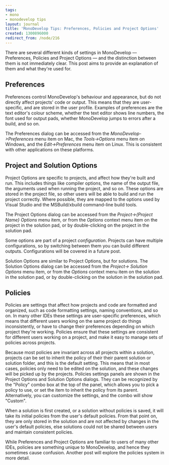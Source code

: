 ```yaml
---
tags:
- mono
- monodevelop tips
layout: journal
title: 'MonoDevelop Tips: Preferences, Policies and Project Options'
created: 1300896000
redirect_from: /node/216
---
```

There are several different kinds of settings in MonoDevelop &mdash; Preferences, Policies and Project Options &mdash; and the distinction between them is not immediately clear. This post aims to provide an explanation of them and what they're used for.<!--break-->

## Preferences 

Preferences control MonoDevelop's behaviour and appearance, but do not directly affect projects' code or output. This means that they are user-specific, and are stored in the user profile. Examples of preferences are the text editor's colour scheme, whether the text editor shows line numbers, the font used for output pads, whether MonoDevelop jumps to errors after a build, and so on.

The Preferences dialog can be accessed from the _MonoDevelop->Preferences_ menu item on Mac, the _Tools->Options_ menu item on Windows, and the _Edit->Preferences_ menu item on Linux. This is consistent with other applications on these platforms.

## Project and Solution Options

Project Options are specific to projects, and affect how they're built and run. This includes things like compiler options, the name of the output file, the arguments used when running the project, and so on. These options are stored in the project file, so other users will be able to build and run the project correctly. Where possible, they are mapped to the options used by Visual Studio and the MSBuild/xbuild command-line build tools.

The Project Options dialog can be accessed from the _Project->{Project Name} Options_ menu item, or from the _Options_ context menu item on the project in the solution pad, or by double-clicking on the project in the solution pad.

Some options are part of a project _configuration_. Projects can have multiple configurations, so by switching between them you can build different outputs. Configurations will be covered in a future post.

Solution Options are similar to Project Options, but for solutions. The Solution Options dialog can be accessed from the _Project-> Solution Options_ menu item, or from the _Options_ context menu item on the solution in the solution pad, or by double-clicking on the solution in the solution pad.

## Policies

Policies are settings that affect how projects and code are formatted and organized, such as code formatting settings, naming conventions, and so on. In many other IDEs these settings are user-specific preferences, which means that different users working on the same project do things inconsistently, or have to change their preferences depending on which project they're working. Policies ensure that these settings are consistent for different users working on a project, and make it easy to manage sets of policies across projects.

Because most policies are invariant across all projects within a solution, projects can be set to inherit the policy of their their parent solution or solution folder, and this is the default setting. This means that in most cases, policies only need to be edited on the solution, and these changes will be picked up by the projects. Policies settings panels are shown in the Project Options and Solution Options dialogs. They can be recognized by the "Policy" combo box at the top of the panel, which allows you to pick a policy to use, or set the item to inherit the policy from its parent. Alternatively, you can customize the settings, and the combo will show "Custom".

When a solution is first created, or a solution without policies is saved, it will take its initial policies from the user's default policies. From that point on, they are only stored in the solution and are not affected by changes in the user's default policies, else solutions could not be shared between users and maintain consistent policies.

While Preferences and Project Options are familiar to users of many other IDEs, policies are something unique to MonoDevelop, and hence they sometimes cause confusion. Another post will explore the policies system in more detail.
